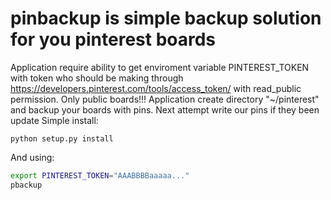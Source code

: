 # pinbackup is simple backup solution for you pinterest boards
Application require ability to get enviroment variable PINTEREST_TOKEN with token 
who should be making through https://developers.pinterest.com/tools/access_token/ 
with read_public permission. Only public boards!!!
Application create directory "~/pinterest" and backup your boards with pins.
Next attempt write our pins if they been update Simple install:

```
python setup.py install
```
And using:
```bash
export PINTEREST_TOKEN="AAABBBBaaaaa..."
pbackup
```
